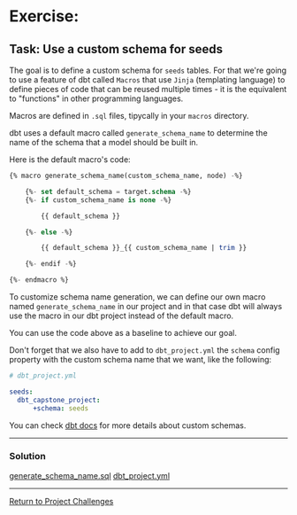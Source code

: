 # Exercise:

## Task: Use a custom schema for seeds

The goal is to define a custom schema for `seeds` tables.
For that we're going to use a feature of dbt called `Macros` that use `Jinja` (templating language) to define pieces of code that can be reused multiple times - it is the equivalent to "functions" in other programming languages.

Macros are defined in `.sql` files, tipycally in your `macros` directory.

dbt uses a default macro called `generate_schema_name` to determine the name of the schema that a model should be built in.

Here is the default macro's code:

```sql
{% macro generate_schema_name(custom_schema_name, node) -%}

    {%- set default_schema = target.schema -%}
    {%- if custom_schema_name is none -%}

        {{ default_schema }}

    {%- else -%}

        {{ default_schema }}_{{ custom_schema_name | trim }}

    {%- endif -%}

{%- endmacro %}
```

To customize schema name generation, we can define our own macro named `generate_schema_name` in our project and in that case dbt will always use the macro in our dbt project instead of the default macro.

You can use the code above as a baseline to achieve our goal.

Don't forget that we also have to add to `dbt_project.yml` the `schema` config property with the custom schema name that we want, like the following:
``` yaml
# dbt_project.yml

seeds:
  dbt_capstone_project:
      +schema: seeds
```

You can check [dbt docs](https://docs.getdbt.com/docs/build/custom-schemas) for more details about custom schemas.

---

### Solution
[generate_schema_name.sql](./macros/generate_schema_name.sql)
[dbt_project.yml](./dbt_project_custom_schema.yml)


---

[Return to Project Challenges](../../README.md#6-project-challenges)